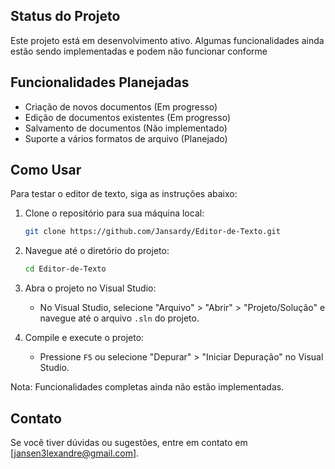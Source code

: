 ## Status do Projeto

Este projeto está em desenvolvimento ativo. Algumas funcionalidades ainda estão sendo implementadas e podem não funcionar conforme 

## Funcionalidades Planejadas

- Criação de novos documentos (Em progresso)
- Edição de documentos existentes (Em progresso)
- Salvamento de documentos (Não implementado)
- Suporte a vários formatos de arquivo (Planejado)

## Como Usar

Para testar o editor de texto, siga as instruções abaixo:

1. Clone o repositório para sua máquina local:
    ```bash
    git clone https://github.com/Jansardy/Editor-de-Texto.git
    ```

2. Navegue até o diretório do projeto:
    ```bash
    cd Editor-de-Texto
    ```

3. Abra o projeto no Visual Studio:
    - No Visual Studio, selecione "Arquivo" > "Abrir" > "Projeto/Solução" e navegue até o arquivo `.sln` do projeto.

4. Compile e execute o projeto:
    - Pressione `F5` ou selecione "Depurar" > "Iniciar Depuração" no Visual Studio.

Nota: Funcionalidades completas ainda não estão implementadas.

## Contato

Se você tiver dúvidas ou sugestões, entre em contato em [jansen3lexandre@gmail.com].
